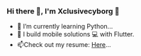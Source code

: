 ### Hi there 👋, I'm Xclusivecyborg 🦁


- 🌱 I’m currently learning Python...
- 👯 I build mobile solutions 💻 with Flutter.
- 📫Check out my resume: [Here](https://docs.google.com/document/d/1B2mxS2yRezJGUvSQGIeyLPMWeeOCYPW1/edit?usp=sharing&ouid=110970333714634235869&rtpof=true&sd=true)...

